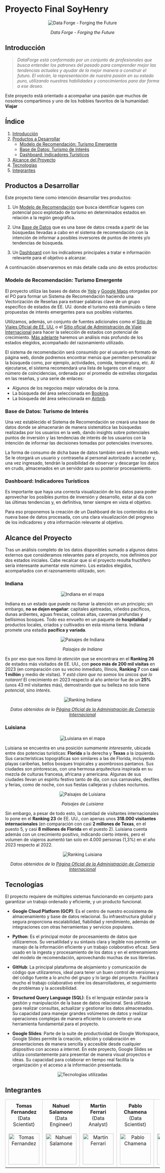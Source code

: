 # Proyecto Final SoyHenry
<p style="text-align: center;">
   <img src="img/data-forge-logo.jpg" alt="Data Forge - Forging the Future">
</p>
<p style="text-align: center;">
   <em>Data Forge - Forging the Future</em>
</p>

## Introducción
>*DataForge está conformado por un conjunto de profesionales que busca entender los patrones del pasado para comprender mejor las tendencias actuales y ayudar de la mejor manera a construir el futuro. El volcán, la representación de nuestra pasión en su estado puro, utilizando nuestras habilidades y conocimientos para dar forma a ese deseo.*

Este proyecto está orientado a acompañar una pasión que muchos de nosotros compartimos y uno de los hobbies favoritos de la humanidad: **Viajar**

## Índice
1. [Introducción](#introducción)
2. [Productos a Desarrollar](#productos-a-desarrollar)
   - [Modelo de Recomendación: Turismo Emergente](#modelo-de-recomendación-turismo-emergente)
   - [Base de Datos: Turismo de Interés](#base-de-datos-turismo-de-interés)
   - [Dashboard: Indicadores Turísticos](#dashboard-indicadores-turisticos)
3. [Alcance del Proyecto](#alcance-del-proyecto)
4. [Tecnologías](#tecnologias)
5. [Integrantes](#integrantes)

## Productos a Desarrollar
Este proyecto tiene como intención desarrollar tres productos:

1. Un [Modelo de Recomendación](#modelo-de-recomendacion:-turismo-emergente) que busca identificar lugares con potencial poco explotado de turismo en determinados estados en relación a la región geográfica.

2. Una [Base de Datos](#base-de-datos:-turismo-de-interes) que es una base de datos creada a partir de las búsquedas llevadas a cabo en el sistema de recomendación con la intención de informar a posibles inversores de puntos de interés y/o tendencias de búsqueda.

3. Un [Dashboard](#dashboard-indicadores-turisticos) con los indicadores principales a tratar e información relevante para el objetivo a alcanzar.

A continuación observaremos en más detalle cada uno de estos productos:

### Modelo de Recomendación: Turismo Emergente
El proyecto utiliza las bases de datos de [Yelp](https://www.yelp.com/) y [Google Maps](https://www.google.com/maps) otorgadas por el PO para formar un Sistema de Recomendación haciendo una Vectorización de Reseñas para extraer palabras clave de un grupo específico de estados de EE. UU. donde el turismo está disminuido o tiene propuestas de interés emergentes para sus posibles visitantes.

Utilizamos, además, un conjunto de fuentes adicionales como el [Sitio de Viajes Oficial de EE. UU.](https://www.visittheusa.com/) o el [Sitio oficial de Administración de Viaje Internacional](https://www.trade.gov/) para hacer la selección de estados con potencial de crecimiento. [Más adelante](#foco-del-proyecto) haremos un análisis más profundo de los estados elegidos, acompañado del razonamiento utilizado.

El sistema de recomendación será consumido por el usuario en formato de página web, donde podremos encontrar menús que permiten personalizar la búsqueda como, por ejemplo, actividades, comida, temperatura, etc. Al ejecutarse, el sistema recomendará una lista de lugares con el mayor número de coincidencias, ordenada por el promedio de estrellas otorgadas en las reseñas, y una serie de enlaces:
- Algunos de los negocios mejor valorados de la zona.
- La búsqueda del área seleccionada en [Booking](https://booking.com/).
- La búsqueda del área seleccionada en [Airbnb](https://www.airbnb.com).

### Base de Datos: Turismo de Interés
Una vez establecido el Sistema de Recomendación se creará una base de datos donde se almacenarán de manera sistemática las búsquedas realizadas por los usuarios en la web, dando insights sobre potenciales puntos de inversión y las tendencias de interés de los usuarios con la intención de informar las decisiones tomadas por potenciales inversores.

La forma de consumo de dicha base de datos también será en formato web. Se le otorgará un usuario y contraseña al personal autorizado a acceder y, una vez ingresado, tendrán la posibilidad de observar y descargar los datos en crudo, almacenados en un servidor para su posterior procesamiento.

### Dashboard: Indicadores Turísticos

Es importante que haya una correcta visualización de los datos para poder aprovechar los posibles puntos de inversión y desarrollo, estar al día con las últimas tendencias y, en definitiva, tener siempre en vista el objetivo.

Para eso proponemos la creación de un Dashboard de los contenidos de la nueva base de datos procesada, con una clara visualización del progreso de los indicadores y otra información relevante al objetivo.

## Alcance del Proyecto
Tras un análisis completo de los datos disponibles sumado a algunos datos externos que consideramos relevantes para el proyecto, nos definimos por dos estados iniciales. Cabe recalcar que si el proyecto resulta fructífero sería interesante aumentar este número. Los estados elegidos, acompañados con el razonamiento utilizado, son:

### Indiana

<p style="text-align: center;">
   <img src="img/indiana_maploc.png" alt="Indiana en el mapa">
</p>

Indiana es un estado que puede no llamar la atención en un principio; sin embargo, **no se dejen engañar**: capitales ajetreadas, viñedos pacíficos, dunas ardientes, aguas frescas, colinas altas, cavernas profundas y bellísimos bosques. Todo eso envuelto en un paquete de **hospitalidad** y productos locales, criados y cultivados en esta misma tierra. Indiana promete una estadía **pacífica y variada**.

<p style="text-align: center;">
   <img src="img/indiana_sight.png" alt="Paisajes de Indiana">
</p>
<p style="text-align: center;">
   <em>Paisajes de Indiana</em>
</p>

Es por eso que nos *llamó la atención* que se encontrara en el **Ranking 26** de estados más visitados de EE. UU., con **poco más de 200 mil visitas** en 2023 (en comparación con su vecino inmediato, Illinois, **Ranking 7** con **casi 1 millón** y medio de visitas). *Y está claro que no somos los únicos que lo notaron!* El crecimiento en 2023 respecto al año anterior fue de un **25%** (unos 43 mil visitantes más), demostrando que su belleza no solo tiene *potencial*, sino *interés*.

<p style="text-align: center;">
   <img src="img/indiana_rank.png" alt="Ranking Indiana">
</p>
<p style="text-align: center;">
   <em> Datos obtenidos de la
      <a href="https://www.trade.gov/us-states-cities-visited-overseas-travelers">Página Oficial de la Administración de Comercio Internacional</a>
   </em>
</p>

### Luisiana

<p style="text-align: center;">
   <img src="img/luisiana_maploc.png" alt="Luisiana en el mapa">
</p>

Luisiana se encuentra en una posición *sumamente interesante*, ubicada entre dos potencias turísticas: **Florida** a la derecha y **Texas** a la izquierda. Sus características topográficas son similares a las de Florida, incluyendo playas caribeñas, bellos bosques tropicales y asombrosos pantanos. Sus ciudades son pintorescas, con una hermosa arquitectura inspirada en su mezcla de culturas francesa, africana y americana. Algunas de sus ciudades llevan un espíritu festivo tanto de día, con sus carnavales, desfiles y ferias, como de noche, con sus fiestas callejeras y clubes nocturnos.

<p style="text-align: center;">
   <img src="img/luisiana_sight.png" alt="Paisajes de Luisiana">
</p>
<p style="text-align: center;">
   <em>Paisajes de Luisiana</em>
</p>

Sin embargo, a pesar de todo esto, la cantidad de visitantes internacionales lo pone en el **Ranking 23** de EE. UU., con apenas unos **318.000 visitantes internacionales** (en comparación con casi **2 millones de Texas**, en el puesto 5, y casi **8 millones de Florida** en el puesto 2). Luisiana cuenta además con un crecimiento positivo, indicando cierto interés, pero el volumen de viajeros aumentó tan solo en 4.000 personas (1,3%) en el año 2023 respecto al 2022.

<p style="text-align: center;">
   <img src="img/luisiana_rank.png" alt="Ranking Luisiana">
</p>
<p style="text-align: center;">
   <em> Datos obtenidos de la
      <a href="https://www.trade.gov/us-states-cities-visited-overseas-travelers">Página Oficial de la Administración de Comercio Internacional</a>
   </em>
</p>

## Tecnologías

El proyecto requiere de múltiples sistemas funcionando en conjunto para garantizar un trabajo ordenado y eficiente, y un producto funcional.

- **Google Cloud Platform (GCP)**: Es el centro de nuestro ecosistema de almacenamiento y base de datos relacional. Su infraestructura global y segura proporciona escalabilidad, fiabilidad y rendimiento, además de integraciones con otras herramientas y servicios populares.

- **Python**: Es el principal motor de procesamiento de datos que utilizaremos. Su versatilidad y su sintaxis clara y legible nos permite un manejo de la información eficiente y un trabajo colaborativo eficaz. Será usado en la ingesta y procesamiento de los datos y en el entrenamiento del modelo de recomendación, aprovechando muchas de sus librerías.

- **GitHub**: La principal plataforma de alojamiento y comunicación de código que utilizaremos, ideal para tener un buen control de versiones y del código fuente a lo ancho del grupo y lo largo del proyecto. Facilitará mucho el trabajo colaborativo entre los desarrolladores, el seguimiento de problemas y la accesibilidad.

- **Structured Query Language (SQL)**: Es el lenguaje estándar para la gestión y manipulación de la base de datos relacional. Será utilizado para realizar consultas, actualizar y gestionar los datos almacenados. Su capacidad para manejar grandes volúmenes de datos y realizar operaciones complejas de manera eficiente lo convierte en una herramienta fundamental para el proyecto.

- **Google Slides**: Parte de la suite de productividad de Google Workspace, Google Slides permite la creación, edición y colaboración en presentaciones de manera sencilla y accesible desde cualquier dispositivo con acceso a internet. En este proyecto, Google Slides se utiliza constantemente para presentar de manera visual proyectos e ideas. Su capacidad para colaborar en tiempo real facilita la organización y el acceso a la información presentada.

<p style="text-align: center;">
   <img src="img/tecnologies_banner.png" alt="Tecnologías utilizadas">
</p>

## Integrantes
<table style="width: 100%; text-align: center; border-collapse: collapse; border-bottom: 1px solid #ccc;">
  <tr>
    <td style="border-right: 1px solid #ccc; border-left: 1px solid #ccc; border-top: 1px solid #ccc; border-bottom: none; padding: 10px;">
      <strong>Tomas Fernandez</strong><br>(Data Scientist)
    </td>
    <td style="border-right: 1px solid #ccc; border-top: 1px solid #ccc; border-bottom: none; padding: 10px;">
      <strong>Nahuel Salamone</strong><br>(Data Engineer)
    </td>
    <td style="border-right: 1px solid #ccc; border-top: 1px solid #ccc; border-bottom: none; padding: 10px;">
      <strong>Martin Ferrari</strong><br>(Data Analyst)
    </td>
    <td style="border-right: 1px solid #ccc; border-top: 1px solid #ccc; border-bottom: none; padding: 10px;">
      <strong>Pablo Chamena</strong><br>(Data Scientist)
    </td>
    <td style="border-top: 1px solid #ccc; border-right: 1px solid #ccc; border-bottom: none; padding: 10px;">
      <strong>Giada de Carlo</strong><br>(Data Analyst)
    </td>
  </tr>
  <tr>
    <td style="border-right: 1px solid #ccc; border-left: 1px solid #ccc; border-top: none; padding: 10px;">
      <img src="img/Integrantes/Tomas_Fernandez_Token.png" alt="Tomas Fernandez" width="100" height="100">
    </td>
    <td style="border-right: 1px solid #ccc; border-top: none; padding: 10px;">
      <img src="img/Integrantes/Nahuel_Salamone_Token.png" alt="Nahuel Salamone" width="100" height="100">
    </td>
    <td style="border-right: 1px solid #ccc; border-top: none; padding: 10px;">
      <img src="img/Integrantes/Martin_Ferrari_Token.png" alt="Martin Ferrari" width="100" height="100">
    </td>
    <td style="border-right: 1px solid #ccc; border-top: none; padding: 10px;">
      <img src="img/Integrantes/Pablo_Chamena_Token.png" alt="Pablo Chamena" width="100" height="100">
    </td>
    <td style="border-top: none; border-right: 1px solid #ccc; padding: 10px;">
      <img src="img/Integrantes/Giada_de_Carlo_Token.png" alt="Giada de Carlo" width="100" height="100">
    </td>
  </tr>
</table>


